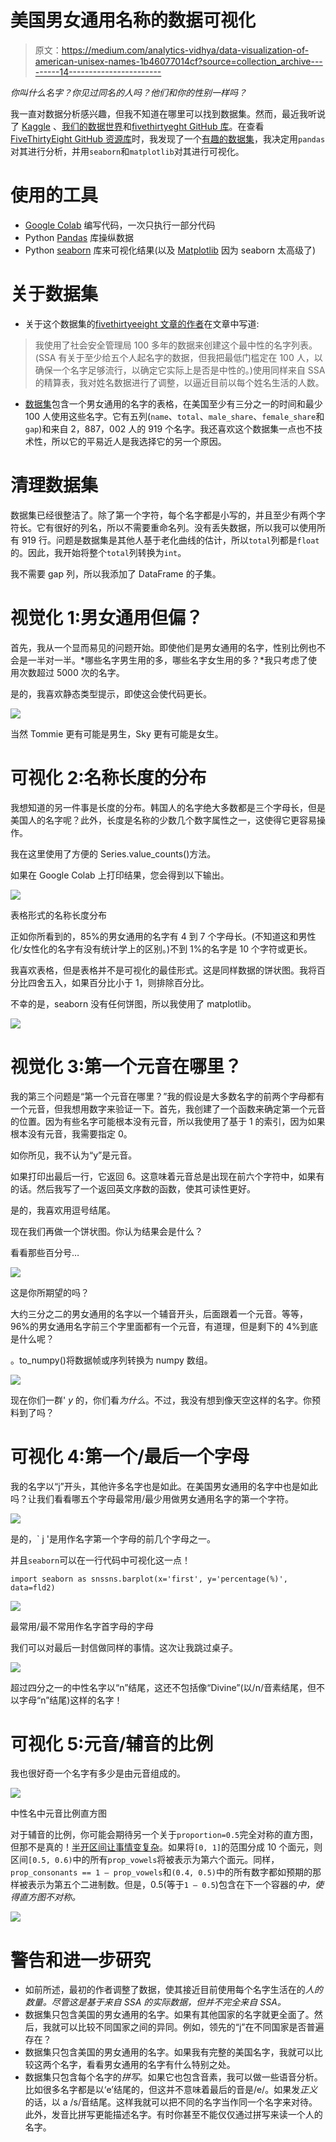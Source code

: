 # 美国男女通用名称的数据可视化

> 原文：<https://medium.com/analytics-vidhya/data-visualization-of-american-unisex-names-1b46077014cf?source=collection_archive---------14----------------------->

*你叫什么名字？你见过同名的人吗？他们和你的性别一样吗？*

我一直对数据分析感兴趣，但我不知道在哪里可以找到数据集。然而，最近我听说了 [Kaggle](https://www.kaggle.com/) 、[我们的数据世界](https://ourworldindata.org/)和[fivethirtyeght GitHub 库](https://github.com/fivethirtyeight/data)。在查看 [FiveThirtyEight GitHub 资源库](https://github.com/fivethirtyeight/data)时，我发现了一个[有趣的数据集](https://github.com/fivethirtyeight/data/tree/master/unisex-names)，我决定用`pandas`对其进行分析，并用`seaborn`和`matplotlib`对其进行可视化。

# 使用的工具

*   [Google Colab](https://colab.research.google.com) 编写代码，一次只执行一部分代码
*   Python [Pandas](https://pandas.pydata.org/) 库操纵数据
*   Python [seaborn](https://seaborn.pydata.org/) 库来可视化结果(以及 [Matplotlib](https://matplotlib.org/) 因为 seaborn 太高级了)

# 关于数据集

*   关于这个数据集的[fivethirtyeeight 文章的作者](https://fivethirtyeight.com/features/there-are-922-unisex-names-in-america-is-yours-one-of-them/)在文章中写道:

> 我使用了社会安全管理局 100 多年的数据来创建这个最中性的名字列表。(SSA 有关于至少给五个人起名字的数据，但我把最低门槛定在 100 人，以确保一个名字足够流行，以确定它实际上是否是中性的。)使用同样来自 SSA 的精算表，我对姓名数据进行了调整，以逼近目前以每个姓名生活的人数。

*   [数据集](https://github.com/fivethirtyeight/data/tree/master/unisex-names)包含一个男女通用的名字的表格，在美国至少有三分之一的时间和最少 100 人使用这些名字。它有五列(`name`、`total`、`male_share`、`female_share`和`gap`)和来自 2，887，002 人的 919 个名字。我还喜欢这个数据集一点也不技术性，所以它的平易近人是我选择它的另一个原因。

# 清理数据集

数据集已经很整洁了。除了第一个字符，每个名字都是小写的，并且至少有两个字符长。它有很好的列名，所以不需要重命名列。没有丢失数据，所以我可以使用所有 919 行。问题是数据集是其他人基于老化曲线的估计，所以`total`列都是`float`的。因此，我开始将整个`total`列转换为`int`。

我不需要 gap 列，所以我添加了 DataFrame 的子集。

# 视觉化 1:男女通用但偏？

首先，我从一个显而易见的问题开始。即使他们是男女通用的名字，性别比例也不会是一半对一半。*哪些名字男生用的多，哪些名字女生用的多？*我只考虑了使用次数超过 5000 次的名字。

是的，我喜欢静态类型提示，即使这会使代码更长。

![](img/766a3d441364dcb9d565c0016a01e8d0.png)

当然 Tommie 更有可能是男生，Sky 更有可能是女生。

# 可视化 2:名称长度的分布

我想知道的另一件事是长度的分布。韩国人的名字绝大多数都是三个字母长，但是美国人的名字呢？此外，长度是名称的少数几个数字属性之一，这使得它更容易操作。

我在这里使用了方便的 Series.value_counts()方法。

如果在 Google Colab 上打印结果，您会得到以下输出。

![](img/a5c96ee3f9b99c6bad061d42f6f427f3.png)

表格形式的名称长度分布

正如你所看到的，85%的男女通用的名字有 4 到 7 个字母长。(不知道这和男性化/女性化的名字有没有统计学上的区别。)不到 1%的名字是 10 个字符或更长。

我喜欢表格，但是表格并不是可视化的最佳形式。这是同样数据的饼状图。我将百分比四舍五入，如果百分比小于 1，则排除百分比。

不幸的是，seaborn 没有任何饼图，所以我使用了 matplotlib。

![](img/30fe3fa9daf9f637e491b9c1fa73d38f.png)

# 视觉化 3:第一个元音在哪里？

我的第三个问题是“第一个元音在哪里？”我的假设是大多数名字的前两个字母都有一个元音，但我想用数字来验证一下。首先，我创建了一个函数来确定第一个元音的位置。因为有些名字可能根本没有元音，所以我使用了基于 1 的索引，因为如果根本没有元音，我需要指定 0。

如你所见，我不认为“y”是元音。

如果打印出最后一行，它返回 6。这意味着元音总是出现在前六个字符中，如果有的话。然后我写了一个返回英文序数的函数，使其可读性更好。

是的，我喜欢用逗号结尾。

现在我们再做一个饼状图。你认为结果会是什么？

看看那些百分号…

![](img/32222b5cda5007f05d25c7f051ca5a05.png)

这是你所期望的吗？

大约三分之二的男女通用的名字以一个辅音开头，后面跟着一个元音。等等，96%的男女通用名字前三个字里面都有一个元音，有道理，但是剩下的 4%到底是什么呢？

。to_numpy()将数据帧或序列转换为 numpy 数组。

![](img/8a4fa99b5e9e83d8f83c48aa3a90d786.png)

现在你们一群' *y* 的，你们看*为什么*。不过，我没有想到像天空这样的名字。你预料到了吗？

# 可视化 4:第一个/最后一个字母

我的名字以“j”开头，其他许多名字也是如此。在美国男女通用的名字中也是如此吗？让我们看看哪五个字母最常用/最少用做男女通用名字的第一个字符。

![](img/32b94b027d0d1bd2d6ff6fc9612c65c6.png)

是的，` j '是用作名字第一个字母的前几个字母之一。

并且`seaborn`可以在一行代码中可视化这一点！

```
import seaborn as snssns.barplot(x='first', y='percentage(%)', data=fld2)
```

![](img/cd66d7c0eae5066be385fe1516df14d8.png)

最常用/最不常用作名字首字母的字母

我们可以对最后一封信做同样的事情。这次让我跳过桌子。

![](img/a9831120e052447a4e08459218804faf.png)

超过四分之一的中性名字以“n”结尾，这还不包括像“Divine”(以/n/音素结尾，但不以字母“n”结尾)这样的名字！

# 可视化 5:元音/辅音的比例

我也很好奇一个名字有多少是由元音组成的。

![](img/5089d15d412acd561aa067d544a5a8e6.png)

中性名中元音比例直方图

对于辅音的比例，你可能会期待另一个关于`proportion=0.5`完全对称的直方图，但那不是真的！[半开区间让事情变复杂](https://github.com/numpy/numpy/blob/v1.17.0/numpy/lib/histograms.py#L740)。如果将`[0, 1]`的范围分成 10 个面元，则区间`[0.5, 0.6)`中的所有`prop_vowels`将被表示为第六个面元。同样，`prop_consonants == 1 — prop_vowels`和`(0.4, 0.5)`中的所有数字都如预期的那样被表示为第五个二进制数。但是，0.5(等于`1 — 0.5`)包含在下一个容器的*中，使得直方图不对称。*

![](img/1bf9ea56610214960acd13bba6b4aee1.png)

# 警告和进一步研究

*   如前所述，最初的作者调整了数据，使其接近目前使用每个名字生活在的*人的数量。尽管这是基于来自 SSA 的实际数据，但并不完全来自 SSA。*
*   数据集只包含美国的男女通用的名字。如果有其他国家的名字就更全面了。然后，我就可以比较不同国家之间的异同。例如，领先的“j”在不同国家是否普遍存在？
*   数据集只包含美国的男女通用的名字。如果我有完整的美国名字，我就可以比较这两个名字，看看男女通用的名字有什么特别之处。
*   数据集只包含每个名字的*拼写*。如果它也包含音素，我可以做一些语音分析。比如很多名字都是以‘e’结尾的，但这并不意味着最后的音是/e/。如果发*正义*的话，以 a /s/音结尾。这样我就可以把不同的名字当作同一个名字来对待。此外，发音比拼写更能描述名字。有时你甚至不能仅仅通过拼写来读一个人的名字。